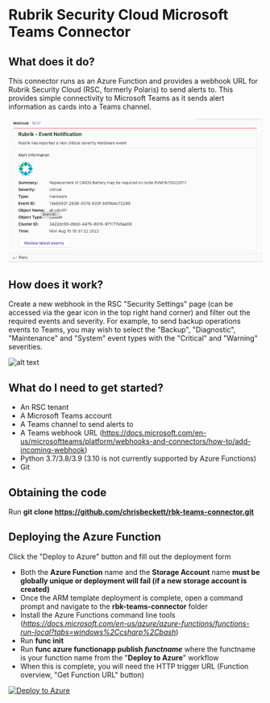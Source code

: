 # Rubrik Security Cloud Microsoft Teams Connector

## What does it do?

This connector runs as an Azure Function and provides a webhook URL for Rubrik Security Cloud (RSC, formerly Polaris) to send alerts to. This provides simple connectivity to Microsoft Teams as it sends alert information as cards into a Teams channel.

![alt text](https://github.com/chrisbeckett/rbk-teams-connector/blob/main/teams-event.png "Teams screenshot")

## How does it work?

Create a new webhook in the RSC "Security Settings" page (can be accessed via the gear icon in the top right hand corner) and filter out the required events and severity. For example, to send backup operations events to Teams, you may wish to select the "Backup", "Diagnostic", "Maintenance" and "System" event types with the "Critical" and "Warning" severities.

![alt text](https://github.com/chrisbeckett/dome9-teams-connector/blob/master/teams-connector-architecture.png "Architecture overview")

## What do I need to get started?

- An RSC tenant
- A Microsoft Teams account
- A Teams channel to send alerts to
- A Teams webhook URL (https://docs.microsoft.com/en-us/microsoftteams/platform/webhooks-and-connectors/how-to/add-incoming-webhook)
- Python 3.7/3.8/3.9 (3.10 is not currently supported by Azure Functions)
- Git

## Obtaining the code

Run **git clone https://github.com/chrisbeckett/rbk-teams-connector.git**

## Deploying the Azure Function

Click the "Deploy to Azure" button and fill out the deployment form

- Both the **Azure Function** name and the **Storage Account** name **must be globally unique or deployment will fail (if a new storage account is created)**
- Once the ARM template deployment is complete, open a command prompt and navigate to the **rbk-teams-connector** folder
- Install the Azure Functions command line tools (*https://docs.microsoft.com/en-us/azure/azure-functions/functions-run-local?tabs=windows%2Ccsharp%2Cbash*)
- Run **func init**
- Run **func azure functionapp publish _functname_** where the functname is your function name from the "**Deploy to Azure**" workflow
- When this is complete, you will need the HTTP trigger URL (Function overview, "Get Function URL" button)

[![Deploy to Azure](https://aka.ms/deploytoazurebutton)](https://portal.azure.com/#create/Microsoft.Template/uri/https%3A%2F%2Fraw.githubusercontent.com%2Fchrisbeckett%2Frbk-teams-connector%2Fmaster%2Fdeployment-template.json)
